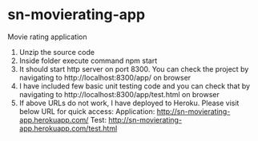 # sn-movierating-app
Movie rating application

1. Unzip the source code
2. Inside folder execute command npm start
3. It should start http server on port 8300. You can check the project by navigating to http://localhost:8300/app/ on browser
4. I have included few basic unit testing code and you can check that by navigating to http://localhost:8300/app/test.html on 	    browser
5. If above URLs do not work, I have deployed to Heroku. Please visit below URL for quick access:
	Application: http://sn-movierating-app.herokuapp.com/
	Test: http://sn-movierating-app.herokuapp.com/test.html
